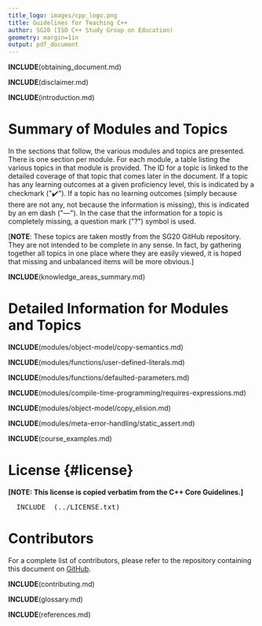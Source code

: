 ```yaml
---
title_logo: images/cpp_logo.png
title: Guidelines for Teaching C++
author: SG20 (ISO C++ Study Group on Education)
geometry: margin=1in
output: pdf_document
---
```


__INCLUDE__(obtaining_document.md)

__INCLUDE__(disclaimer.md)

__INCLUDE__(introduction.md)

# Summary of Modules and Topics

In the sections that follow, the various modules and topics
are presented.
There is one section per module.
For each module, a table listing the various topics in that module
is provided.
The ID for a topic is linked to the detailed coverage of that
topic that comes later in the document.
If a topic has any learning outcomes at a given proficiency level, this is
indicated by a checkmark ("✔️").
If a topic has no learning outcomes
(simply because there
are not any, not because the information is missing),
this is indicated by an em dash ("—").
In the case that the information for a topic is completely
missing, a question mark ("?") symbol is used.

[**NOTE**: These topics are taken mostly from the SG20 GitHub repository.
They are not intended to be complete in any sense.
In fact, by gathering together all topics in one place where they are
easily viewed, it is hoped that missing and unbalanced items will be more
obvious.]

__INCLUDE__(knowledge_areas_summary.md)

# Detailed Information for Modules and Topics

[//]: # ( ********** START OF DETAILED TOPIC DOCUMENTS ********** )

__INCLUDE__(modules/object-model/copy-semantics.md)

__INCLUDE__(modules/functions/user-defined-literals.md)

__INCLUDE__(modules/functions/defaulted-parameters.md)

__INCLUDE__(modules/compile-time-programming/requires-expressions.md)

__INCLUDE__(modules/object-model/copy_elision.md)

__INCLUDE__(modules/meta-error-handling/static_assert.md)

[//]: # ( ********** END OF DETAILED TOPIC DOCUMENTS ********** )

__INCLUDE__(course_examples.md)

# License {#license}

**[NOTE: This license is copied verbatim from the C++ Core Guidelines.]**
<pre>
__INCLUDE__(../LICENSE.txt)
</pre>

# Contributors

For a complete list of contributors, please refer to the repository
containing this document on [GitHub](https://github.com/cplusplus/SG20).

__INCLUDE__(contributing.md)

__INCLUDE__(glossary.md)

__INCLUDE__(references.md)
